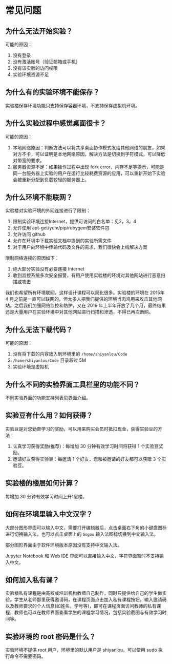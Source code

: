 # 常见问题

## 为什么无法开始实验？

可能的原因：

1. 没有登录
2. 没有激活账号（验证邮箱或手机）
3. 没有该实验的访问权限
4. 实验环境资源不足

## 为什么有的实验环境不能保存？

实验楼保存环境功能只支持保存容器环境，不支持保存虚拟机环境。

## 为什么实验过程中感觉桌面很卡？

可能的原因：

1. 本地网络原因：判断方法可以将共享桌面协作模式发给其他网络的朋友，如果对方不卡，可以证明是本地网络原因，解决方法是切换到字符模式，可以降低对带宽的要求。
2. 服务器资源不足：如果操作过程中出现 fork error、内存不足等提示，可能是同一台服务器上实验的用户在运行比较耗费资源的应用，可以重新开始下实验会被重新分配到负载较轻的服务器上。

## 为什么环境不能联网？

实验楼对实验环境的外网连接进行了限制：

1. 限制实验环境连接Internet，提供可访问的白名单：见2，3，4
2. 允许使用 apt-get/yum/pip/rubygem安装软件包
3. 允许访问 github
4. 允许在环境中下载实验文档中提到的实验所需文件
5. 对于用户向环境中传输代码及文件的需求，我们很快会上线解决方案

限制网络连接的原因如下：

1. 绝大部分实验没有必要连接 Internet
2. 收到监控系统多次安全报警，有用户使用实验楼的环境对其他网站进行恶意扫描或攻击

我们也希望所有环境联网，这样设计课程可以简化很多。实验楼的环境在 2015年 4 月之前是一直可以联网的，但太多人把我们提供的环境当肉鸡用来攻击其他网站。之后我们加强网络监控和防护，又在 2016 年上半年开放了几个月，最终结果还是大量用户在实验环境中对其他网站进行扫描和渗透，不得已再次断网。

## 为什么无法下载代码？

可能的原因：

1. 没有将下载的内容放入到环境里的 `/home/shiyanlou/Code`
2. `/home/shiyanlou/Code` 目录超过 5M
3. 实验环境是虚拟机

## 为什么不同的实验界面工具栏里的功能不同？

不同实验界面的功能支持列表见[界面介绍](feature/labui.md)。

## 实验豆有什么用？如何获得？

实验豆是对您勤奋学习的奖励，可以用来购买会员时抵扣现金，获得实验豆的方法：

1. 认真学习获得奖励(推荐)：每增加 30 分钟有效学习时间将获得 1 个实验豆奖励。
2. 邀请好友获得实验豆：每邀请 1 个好友，您和被邀请的好友都可以获赠 3 个实验豆。

## 实验楼的楼层如何计算？

每增加 30 分钟有效学习时间上升1层楼。

## 如何在环境里输入中文汉字？

大部分图形界面可以输入中文，需要打开编辑器后，点击桌面右下角的小键盘图标进行切换输入法，也可以点击桌面上的 `Sogou` 输入法图标切换到中文输入法。

部分图形界面由于软件环境版本原因没有支持中文输入法。

Jupyter Notebook 和 Web IDE 界面可以直接输入中文，字符界面暂时不支持输入中文。


## 如何加入私有课？

实验楼私有课程是由高校或培训机构教师自己制作，同时只提供给自己的学生做实验。学生从老师那里获得邀请码，在课程页面点击加入私有课程按钮，输入邀请码以及教师要求的个人信息(如姓名，学号等)，即可在课程页面访问教师的私有课程，教师也可以在教师界面查看学生的课程学习情况，包括实验截图与有效学习时间等。

## 实验环境的 root 密码是什么？

实验环境不提供 root 用户，环境里的默认用户是 shiyanlou，可以使用 sudo 执行命令不需要密码。


